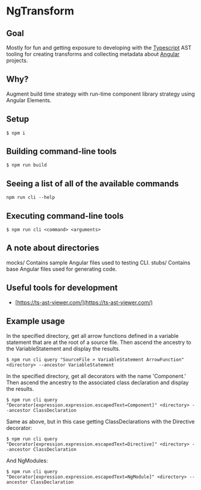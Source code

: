 # NgTransform

## Goal

Mostly for fun and getting exposure to developing with the [Typescript](https://www.typescriptlang.org/) AST tooling for creating transforms and collecting metadata about [Angular](https://angular.io) projects.

## Why?

Augment build time strategy with run-time component library strategy using Angular Elements.

## Setup

```
$ npm i
```

## Building command-line tools

```
$ npm run build
```

## Seeing a list of all of the available commands

```
npm run cli --help
```

## Executing command-line tools

```
$ npm run cli <command> <arguments>
```

## A note about directories

mocks/ Contains sample Angular files used to testing CLI.
stubs/ Contains base Angular files used for generating code.

## Useful tools for development

- [https://ts-ast-viewer.com/](https://ts-ast-viewer.com/)

## Example usage

In the specified directory, get all arrow functions defined in a variable statement that are at the root of a source file. Then ascend the ancestry to the VariableStatement and display the results.

```
$ npm run cli query "SourceFile > VariableStatement ArrowFunction" <directory> --ancestor VariableStatement
```

In the specified directory, get all decorators with the name 'Component.' Then ascend the ancestry to the associated class declaration and display the results.

```
$ npm run cli query "Decorator[expression.expression.escapedText=Component]" <directory> --ancestor ClassDeclaration
```

Same as above, but in this case getting ClassDeclarations with the Directive decorator:

```
$ npm run cli query "Decorator[expression.expression.escapedText=Directive]" <directory> --ancestor ClassDeclaration
```

And NgModules:

```
$ npm run cli query "Decorator[expression.expression.escapedText=NgModule]" <directory> --ancestor ClassDeclaration
```
